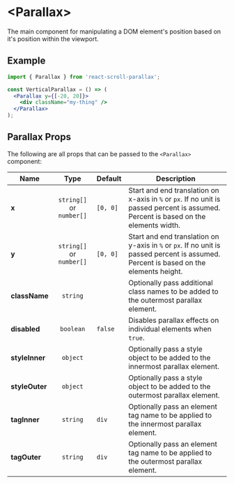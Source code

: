 # \<Parallax>

The main component for manipulating a DOM element's position based on it's position within the viewport.

## Example

```jsx
import { Parallax } from 'react-scroll-parallax';

const VerticalParallax = () => (
  <Parallax y={[-20, 20]}>
    <div className="my-thing" />
  </Parallax>
);
```

## Parallax Props

The following are all props that can be passed to the `<Parallax>` component:

| Name           |           Type           | Default  | Description                                                                                                                           |
| -------------- | :----------------------: | :------- | ------------------------------------------------------------------------------------------------------------------------------------- |
| **x**          | `string[]` or `number[]` | `[0, 0]` | Start and end translation on x-axis in `%` or `px`. If no unit is passed percent is assumed. Percent is based on the elements width.  |
| **y**          | `string[]` or `number[]` | `[0, 0]` | Start and end translation on y-axis in `%` or `px`. If no unit is passed percent is assumed. Percent is based on the elements height. |
| **className**  |         `string`         |          | Optionally pass additional class names to be added to the outermost parallax element.                                                 |
| **disabled**   |        `boolean`         | `false`  | Disables parallax effects on individual elements when `true`.                                                                         |
| **styleInner** |         `object`         |          | Optionally pass a style object to be added to the innermost parallax element.                                                         |
| **styleOuter** |         `object`         |          | Optionally pass a style object to be added to the outermost parallax element.                                                         |
| **tagInner**   |         `string`         | `div`    | Optionally pass an element tag name to be applied to the innermost parallax element.                                                  |
| **tagOuter**   |         `string`         | `div`    | Optionally pass an element tag name to be applied to the outermost parallax element.                                                  |
